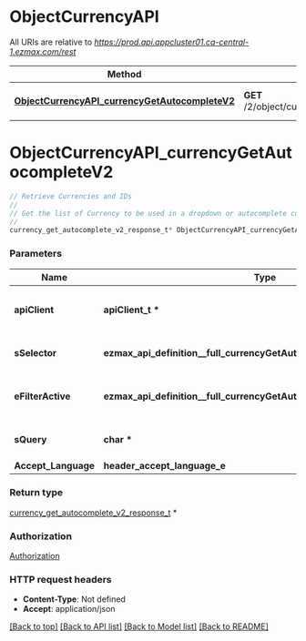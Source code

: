 # ObjectCurrencyAPI

All URIs are relative to *https://prod.api.appcluster01.ca-central-1.ezmax.com/rest*

Method | HTTP request | Description
------------- | ------------- | -------------
[**ObjectCurrencyAPI_currencyGetAutocompleteV2**](ObjectCurrencyAPI.md#ObjectCurrencyAPI_currencyGetAutocompleteV2) | **GET** /2/object/currency/getAutocomplete/{sSelector} | Retrieve Currencies and IDs


# **ObjectCurrencyAPI_currencyGetAutocompleteV2**
```c
// Retrieve Currencies and IDs
//
// Get the list of Currency to be used in a dropdown or autocomplete control.
//
currency_get_autocomplete_v2_response_t* ObjectCurrencyAPI_currencyGetAutocompleteV2(apiClient_t *apiClient, ezmax_api_definition__full_currencyGetAutocompleteV2_sSelector_e sSelector, ezmax_api_definition__full_currencyGetAutocompleteV2_eFilterActive_e eFilterActive, char *sQuery, header_accept_language_e Accept_Language);
```

### Parameters
Name | Type | Description  | Notes
------------- | ------------- | ------------- | -------------
**apiClient** | **apiClient_t \*** | context containing the client configuration |
**sSelector** | **ezmax_api_definition__full_currencyGetAutocompleteV2_sSelector_e** | The type of Currencies to return | 
**eFilterActive** | **ezmax_api_definition__full_currencyGetAutocompleteV2_eFilterActive_e** | Specify which results we want to display. | [optional] [default to &#39;Active&#39;]
**sQuery** | **char \*** | Allow to filter the returned results | [optional] 
**Accept_Language** | **header_accept_language_e** |  | [optional] 

### Return type

[currency_get_autocomplete_v2_response_t](currency_get_autocomplete_v2_response.md) *


### Authorization

[Authorization](../README.md#Authorization)

### HTTP request headers

 - **Content-Type**: Not defined
 - **Accept**: application/json

[[Back to top]](#) [[Back to API list]](../README.md#documentation-for-api-endpoints) [[Back to Model list]](../README.md#documentation-for-models) [[Back to README]](../README.md)

